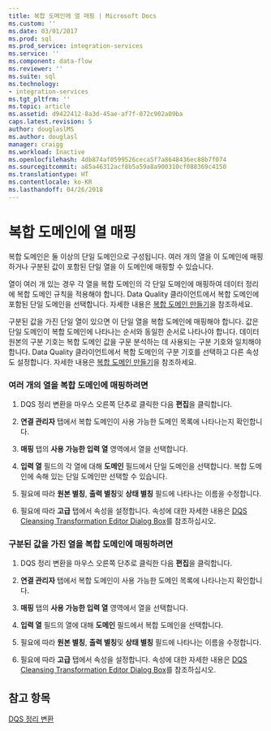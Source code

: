 ```yaml
---
title: 복합 도메인에 열 매핑 | Microsoft Docs
ms.custom: ''
ms.date: 03/01/2017
ms.prod: sql
ms.prod_service: integration-services
ms.service: ''
ms.component: data-flow
ms.reviewer: ''
ms.suite: sql
ms.technology:
- integration-services
ms.tgt_pltfrm: ''
ms.topic: article
ms.assetid: d9422412-8a3d-45ae-af7f-072c902a09ba
caps.latest.revision: 5
author: douglaslMS
ms.author: douglasl
manager: craigg
ms.workload: Inactive
ms.openlocfilehash: 4db874af0599526ceca5f7a8648436ec88b7f074
ms.sourcegitcommit: a85a46312acf8b5a59a8a900310cf088369c4150
ms.translationtype: HT
ms.contentlocale: ko-KR
ms.lasthandoff: 04/26/2018
---
```

# <a name="map-columns-to-composite-domains"></a>복합 도메인에 열 매핑
  복합 도메인은 둘 이상의 단일 도메인으로 구성됩니다. 여러 개의 열을 이 도메인에 매핑하거나 구분된 값이 포함된 단일 열을 이 도메인에 매핑할 수 있습니다.  
  
 열이 여러 개 있는 경우 각 열을 복합 도메인의 각 단일 도메인에 매핑하여 데이터 정리에 복합 도메인 규칙을 적용해야 합니다. Data Quality 클라이언트에서 복합 도메인에 포함된 단일 도메인을 선택합니다. 자세한 내용은 [복합 도메인 만들기](../../../data-quality-services/create-a-composite-domain.md)을 참조하세요.  
  
 구분된 값을 가진 단일 열이 있으면 이 단일 열을 복합 도메인에 매핑해야 합니다. 값은 단일 도메인이 복합 도메인에 나타나는 순서와 동일한 순서로 나타나야 합니다. 데이터 원본의 구분 기호는 복합 도메인 값을 구문 분석하는 데 사용되는 구분 기호와 일치해야 합니다. Data Quality 클라이언트에서 복합 도메인의 구분 기호를 선택하고 다른 속성도 설정합니다. 자세한 내용은 [복합 도메인 만들기](../../../data-quality-services/create-a-composite-domain.md)을 참조하세요.  
  
### <a name="to-map-multiple-columns-to-a-composite-domain"></a>여러 개의 열을 복합 도메인에 매핑하려면  
  
1.  DQS 정리 변환을 마우스 오른쪽 단추로 클릭한 다음 **편집**을 클릭합니다.  
  
2.  **연결 관리자** 탭에서 복합 도메인이 사용 가능한 도메인 목록에 나타나는지 확인합니다.  
  
3.  **매핑** 탭의 **사용 가능한 입력 열** 영역에서 열을 선택합니다.  
  
4.  **입력 열** 필드의 각 열에 대해 **도메인** 필드에서 단일 도메인을 선택합니다. 복합 도메인에 속해 있는 단일 도메인만 선택할 수 있습니다.  
  
5.  필요에 따라 **원본 별칭**, **출력 별칭**및 **상태 별칭** 필드에 나타나는 이름을 수정합니다.  
  
6.  필요에 따라 **고급** 탭에서 속성을 설정합니다. 속성에 대한 자세한 내용은 [DQS Cleansing Transformation Editor Dialog Box](../../../integration-services/data-flow/transformations/dqs-cleansing-transformation-editor-dialog-box.md)를 참조하십시오.  
  
### <a name="to-map-a-column-with-delimited-values-to-a-composite-domain"></a>구분된 값을 가진 열을 복합 도메인에 매핑하려면  
  
1.  DQS 정리 변환을 마우스 오른쪽 단추로 클릭한 다음 **편집**을 클릭합니다.  
  
2.  **연결 관리자** 탭에서 복합 도메인이 사용 가능한 도메인 목록에 나타나는지 확인합니다.  
  
3.  **매핑** 탭의 **사용 가능한 입력 열** 영역에서 열을 선택합니다.  
  
4.  **입력 열** 필드의 열에 대해 **도메인** 필드에서 복합 도메인을 선택합니다.  
  
5.  필요에 따라 **원본 별칭**, **출력 별칭**및 **상태 별칭** 필드에 나타나는 이름을 수정합니다.  
  
6.  필요에 따라 **고급** 탭에서 속성을 설정합니다. 속성에 대한 자세한 내용은 [DQS Cleansing Transformation Editor Dialog Box](../../../integration-services/data-flow/transformations/dqs-cleansing-transformation-editor-dialog-box.md)를 참조하십시오.  
  
## <a name="see-also"></a>참고 항목  
 [DQS 정리 변환](../../../integration-services/data-flow/transformations/dqs-cleansing-transformation.md)  
  
  
